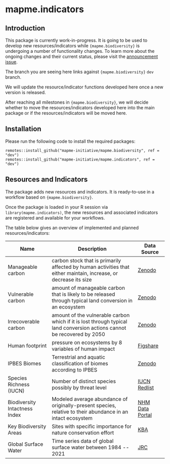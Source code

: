 # mapme.indicators

## Introduction

This package is currently work-in-progress. It is going to be used to develop new resources/indicators while `{mapme.biodiversity}` is undergoing a number of functionality changes. To learn more about the ongoing changes and their current status, please visit the [announcement issue](https://github.com/mapme-initiative/mapme.biodiversity/issues/240).

The branch you are seeing here links against `{mapme.biodiversity}` `dev` branch.

We will update the resource/indicator functions developed here once a new version is released.

After reaching all milestones in `{mapme.biodiversity}`, we will decide whether to move the resources/indicators developed here into the main package or if the resources/indicators will be moved here.

## Installation

Please run the following code to install the required packages:

```         
remotes::install_github("mapme-initiative/mapme.biodiversity", ref = "dev")
remotes::install_github("mapme-initiative/mapme.indicators", ref = "dev")
```

## Resources and Indicators

The package adds new resources and indicators. It is ready-to-use in a workflow based on `{mapme.biodiversity}`.

Once the package is loaded in your R session via `library(mapme.indicators)`, the new resources and associated indicators are registered and available for your workflows.

The table below gives an overview of implemented and planned resources/indicators:

| Name                          | Description                                                                                                             | Data Source                                                                                                                       |
|------------------|--------------------------|----------------------------|
| Manageable carbon             | carbon stock that is primarily affected by human activities that either maintain, increase, or decrease its size        | [Zenodo](https://zenodo.org/records/4091029)                                                                                      |
| Vulnerable carbon             | amount of manageable carbon that is likely to be released through typical land conversion in an ecosystem               | [Zenodo](https://zenodo.org/records/4091029)                                                                                      |
| Irrecoverable carbon          | amount of the vulnerable carbon which if it is lost through typical land conversion actions cannot be recovered by 2050 | [Zenodo](https://zenodo.org/records/4091029)                                                                                      |
| Human footprint               | pressure on ecosystems by 8 variables of human impact                                                                   | [Figshare](https://figshare.com/articles/figure/An_annual_global_terrestrial_Human_Footprint_dataset_from_2000_to_2018/16571064)  |
| IPBES Biomes                  | Terrestrial and aquatic classification of biomes according to IPBES                                                     | [Zenodo](https://zenodo.org/records/3975694)                                                                                      |
| Species Richness (IUCN)       | Number of distinct species possibly by threat level                                                                     | [IUCN Redlist](https://www.iucnredlist.org/resources/other-spatial-downloads)                                                     |
| Biodiversity Intactness Index | Modeled average abundance of originally-present species, relative to their abundance in an intact ecosystem             | [NHM Data Portal](https://data.nhm.ac.uk/dataset/global-map-of-the-biodiversity-intactness-index-from-newbold-et-al-2016-science) |
| Key Biodiversity Areas | Sites with specific importance for nature conservation effort | [KBA](https://www.keybiodiversityareas.org/kba-data) |
| Global Surface Water | Time series data of global surface water between 1984 -- 2021 | [JRC](https://global-surface-water.appspot.com/download) |
